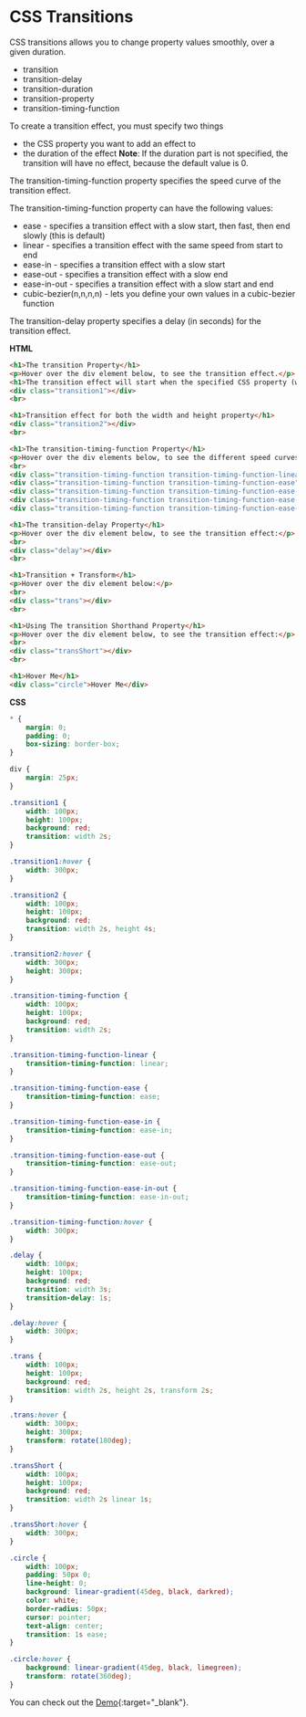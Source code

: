 


# CSS Transitions



 CSS transitions allows you to change property values smoothly, over a given duration.
- transition
- transition-delay
- transition-duration
- transition-property
- transition-timing-function

To create a transition effect, you must specify two things
- the CSS property you want to add an effect to
- the duration of the effect
**Note**: If the duration part is not specified, the transition will have no effect, because the default value is 0.

The transition-timing-function property specifies the speed curve of the transition effect.

The transition-timing-function property can have the following values:
- ease - specifies a transition effect with a slow start, then fast, then end slowly (this is default)
- linear - specifies a transition effect with the same speed from start to end
- ease-in - specifies a transition effect with a slow start
- ease-out - specifies a transition effect with a slow end
- ease-in-out - specifies a transition effect with a slow start and end
- cubic-bezier(n,n,n,n) - lets you define your own values in a cubic-bezier function

The transition-delay property specifies a delay (in seconds) for the transition effect.

**HTML**

```html
<h1>The transition Property</h1>
<p>Hover over the div element below, to see the transition effect.</p>
<h1>The transition effect will start when the specified CSS property (width) changes value.</h1>
<div class="transition1"></div>
<br>

<h1>Transition effect for both the width and height property</h1>
<div class="transition2"></div>
<br>

<h1>The transition-timing-function Property</h1>
<p>Hover over the div elements below, to see the different speed curves:</p>
<br>
<div class="transition-timing-function transition-timing-function-linear">linear</div><br>
<div class="transition-timing-function transition-timing-function-ease">ease</div><br>
<div class="transition-timing-function transition-timing-function-ease-in">ease-in</div><br>
<div class="transition-timing-function transition-timing-function-ease-out">ease-out</div><br>
<div class="transition-timing-function transition-timing-function-ease-in-out">ease-in-out</div><br>

<h1>The transition-delay Property</h1>
<p>Hover over the div element below, to see the transition effect:</p>
<br>
<div class="delay"></div>
<br>

<h1>Transition + Transform</h1>
<p>Hover over the div element below:</p>
<br>
<div class="trans"></div>
<br>

<h1>Using The transition Shorthand Property</h1>
<p>Hover over the div element below, to see the transition effect:</p>
<br>
<div class="transShort"></div>
<br>

<h1>Hover Me</h1>
<div class="circle">Hover Me</div>

```

**CSS**

```css
* {
    margin: 0;
    padding: 0;
    box-sizing: border-box;
}

div {
    margin: 25px;
}

.transition1 {
    width: 100px;
    height: 100px;
    background: red;
    transition: width 2s;
}

.transition1:hover {
    width: 300px;
}

.transition2 {
    width: 100px;
    height: 100px;
    background: red;
    transition: width 2s, height 4s;
}

.transition2:hover {
    width: 300px;
    height: 300px;
}

.transition-timing-function {
    width: 100px;
    height: 100px;
    background: red;
    transition: width 2s;
}

.transition-timing-function-linear {
    transition-timing-function: linear;
}

.transition-timing-function-ease {
    transition-timing-function: ease;
}

.transition-timing-function-ease-in {
    transition-timing-function: ease-in;
}

.transition-timing-function-ease-out {
    transition-timing-function: ease-out;
}

.transition-timing-function-ease-in-out {
    transition-timing-function: ease-in-out;
}

.transition-timing-function:hover {
    width: 300px;
}

.delay {
    width: 100px;
    height: 100px;
    background: red;
    transition: width 3s;
    transition-delay: 1s;
}

.delay:hover {
    width: 300px;
}

.trans {
    width: 100px;
    height: 100px;
    background: red;
    transition: width 2s, height 2s, transform 2s;
}

.trans:hover {
    width: 300px;
    height: 300px;
    transform: rotate(180deg);
}

.transShort {
    width: 100px;
    height: 100px;
    background: red;
    transition: width 2s linear 1s;
}

.transShort:hover {
    width: 300px;
}

.circle {
    width: 100px;
    padding: 50px 0;
    line-height: 0;
    background: linear-gradient(45deg, black, darkred);
    color: white;
    border-radius: 50px;
    cursor: pointer;
    text-align: center;
    transition: 1s ease;
}

.circle:hover {
    background: linear-gradient(45deg, black, limegreen);
    transform: rotate(360deg);
}
```

You can check out the [Demo](https://praveenorugantitech.github.io/praveenorugantitech-css-course/17_Transitions/Demo){:target="_blank"}.





